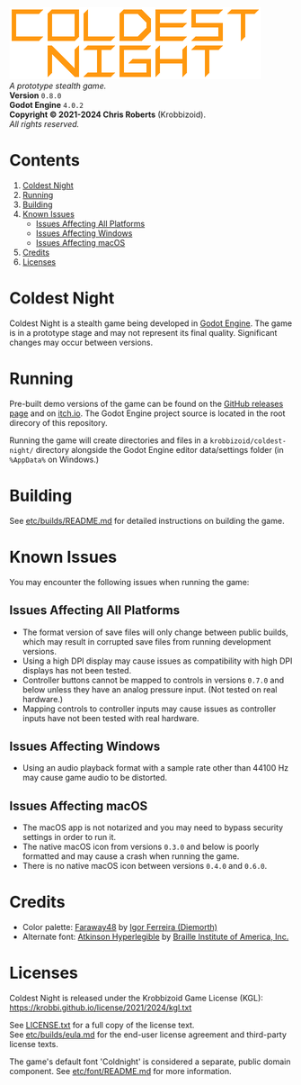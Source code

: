 [![Coldest Night logo.](/etc/images/logo.png)](/README.md)  
_A prototype stealth game._  
__Version__ `0.8.0`  
__Godot Engine__ `4.0.2`  
__Copyright &copy; 2021-2024 Chris Roberts__ (Krobbizoid).  
_All rights reserved._

# Contents
1. [Coldest Night](#coldest-night)
2. [Running](#running)
3. [Building](#building)
4. [Known Issues](#known-issues)
   * [Issues Affecting All Platforms](#issues-affecting-all-platforms)
   * [Issues Affecting Windows](#issues-affecting-windows)
   * [Issues Affecting macOS](#issues-affecting-macos)
5. [Credits](#credits)
6. [Licenses](#licenses)

# Coldest Night
Coldest Night is a stealth game being developed in
[Godot Engine](https://godotengine.org). The game is in a prototype stage and
may not represent its final quality. Significant changes may occur between
versions.

# Running
Pre-built demo versions of the game can be found on the
[GitHub releases page](https://github.com/krobbi/coldest-night/releases) and on
[itch.io](https://krobbizoid.itch.io/coldest-night). The Godot Engine project
source is located in the root direcory of this repository.

Running the game will create directories and files in a
`krobbizoid/coldest-night/` directory alongside the Godot Engine editor
data/settings folder (in `%AppData%` on Windows.)

# Building
See [etc/builds/README.md](/etc/builds/README.md) for detailed instructions on
building the game.

# Known Issues
You may encounter the following issues when running the game:

## Issues Affecting All Platforms
* The format version of save files will only change between public builds,
which may result in corrupted save files from running development versions.
* Using a high DPI display may cause issues as compatibility with high DPI
displays has not been tested.
* Controller buttons cannot be mapped to controls in versions `0.7.0` and below
unless they have an analog pressure input. (Not tested on real hardware.)
* Mapping controls to controller inputs may cause issues as controller inputs
have not been tested with real hardware.

## Issues Affecting Windows
* Using an audio playback format with a sample rate other than 44100 Hz may
cause game audio to be distorted.

## Issues Affecting macOS
* The macOS app is not notarized and you may need to bypass security settings
in order to run it.
* The native macOS icon from versions `0.3.0` and below is poorly formatted and
may cause a crash when running the game.
* There is no native macOS icon between versions `0.4.0` and `0.6.0`.

# Credits
* Color palette: [Faraway48](https://lospec.com/palette-list/faraway48) by
[Igor Ferreira (Diemorth)](https://twitter.com/diemorth)
* Alternate font:
[Atkinson Hyperlegible](https://brailleinstitute.org/freefont) by
[Braille Institute of America, Inc.](https://brailleinstitute.org)

# Licenses
Coldest Night is released under the Krobbizoid Game License (KGL):  
https://krobbi.github.io/license/2021/2024/kgl.txt

See [LICENSE.txt](/LICENSE.txt) for a full copy of the license text.  
See [etc/builds/eula.md](/etc/builds/eula.md) for the end-user license
agreement and third-party license texts.

The game's default font 'Coldnight' is considered a separate, public domain
component. See [etc/font/README.md](/etc/font/README.md) for more information.
